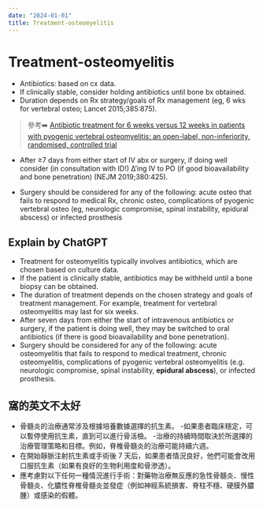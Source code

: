 ```yaml
---
date: "2024-01-01"
title: Treatment-osteomyelitis
---
```


# Treatment-osteomyelitis

* Antibiotics: based on cx data.
* If clinically stable, consider holding antibiotics until bone bx obtained.
* Duration depends on Rx strategy/goals of Rx management (eg, 6 wks for vertebral osteo; Lancet 2015;385:875).

> 參考➡️ [Antibiotic treatment for 6 weeks versus 12 weeks in patients with pyogenic vertebral osteomyelitis: an open-label, non-inferiority, randomised, controlled trial](https://www.sciencedirect.com/science/article/pii/S0140673614612332)
* After ≥7 days from either start of IV abx or surgery, if doing well consider (in consultation with ID!) ∆’ing IV to PO (if good bioavailability and bone penetration) (NEJM 2019;380:425).

* Surgery should be considered for any of the following:
acute osteo that fails to respond to medical Rx,
chronic osteo,
complications of pyogenic vertebral osteo (eg, neurologic compromise, spinal instability, epidural abscess) or
infected prosthesis


## Explain by ChatGPT


- Treatment for osteomyelitis typically involves antibiotics, which are chosen based on culture data.
- If the patient is clinically stable, antibiotics may be withheld until a bone biopsy can be obtained.
- The duration of treatment depends on the chosen strategy and goals of treatment management. For example, treatment for vertebral osteomyelitis may last for six weeks.
- After seven days from either the start of intravenous antibiotics or surgery, if the patient is doing well, they may be switched to oral antibiotics (if there is good bioavailability and bone penetration).
- Surgery should be considered for any of the following: acute osteomyelitis that fails to respond to medical treatment, chronic osteomyelitis, complications of pyogenic vertebral osteomyelitis (e.g. neurologic compromise, spinal instability, **epidural abscess**), or infected prosthesis.

## 窩的英文不太好

- 骨髓炎的治療通常涉及根據培養數據選擇的抗生素。
-如果患者臨床穩定，可以暫停使用抗生素，直到可以進行骨活檢。
-治療的持續時間取決於所選擇的治療管理策略和目標。例如，脊椎骨髓炎的治療可能持續六週。
- 在開始靜脈注射抗生素或手術後 7 天后，如果患者情況良好，他們可能會改用口服抗生素（如果有良好的生物利用度和骨滲透）。
- 應考慮對以下任何一種情況進行手術：對藥物治療無反應的急性骨髓炎、慢性骨髓炎、化膿性脊椎骨髓炎並發症（例如神經系統損害、脊柱不穩、硬膜外膿腫）或感染的假體。
